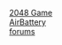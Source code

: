 [2048 Game](https://apps4flip.nyc3.cdn.digitaloceanspaces.com/airbattery.apk) <br/>
[AirBattery](https://github.com/biden2020prez/FlipStore/files/9283038/AirBattery.zip) <br/>
[forums](https://forums.apps4flip.com/d/36-apps4flip-forum-app/5)
